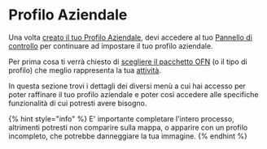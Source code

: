 # Profilo Aziendale

Una volta [creato il tuo Profilo Aziendale](../register-and-create-your-profile.md#create-your-first-enterprise-account), devi accedere al tuo [Pannello di controllo](../dashboard.md) per continuare ad impostare il tuo profilo aziendale. 

Per prima cosa ti verrà chiesto di [scegliere il pacchetto OFN](package-types.md) \(o il tipo di profilo\) che meglio rappresenta la tua [attività](../../your-quick-start-on-ofn-given-who-you-are.md). 

In questa sezione trovi i dettagli dei diversi menù a cui hai accesso per poter raffinare il tuo profilo aziendale e poter così accedere alle specifiche funzionalità di cui potresti avere bisogno.

{% hint style="info" %}
E' importante completare l'intero processo, altrimenti potresti non comparire sulla mappa, o apparire con un profilo incompleto, che potrebbe danneggiare la tua immagine.
{% endhint %}



